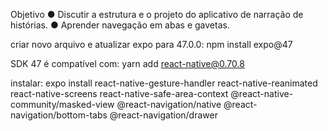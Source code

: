 Objetivo 
● Discutir a estrutura e o projeto do aplicativo de narração de histórias. 
● Aprender navegação em abas e gavetas. 

criar novo arquivo e atualizar expo para 47.0.0:
npm install expo@47

SDK  47 é compatível com:
yarn add react-native@0.70.8

instalar: expo install react-native-gesture-handler react-native-reanimated react-native-screens react-native-safe-area-context @react-native-community/masked-view @react-navigation/native @react-navigation/bottom-tabs @react-navigation/drawer 
